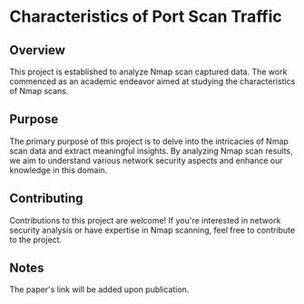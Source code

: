 
# Characteristics of Port Scan Traffic
## Overview
This project is established to analyze Nmap scan captured data. The work commenced as an academic endeavor aimed at studying the characteristics of Nmap scans.

## Purpose
The primary purpose of this project is to delve into the intricacies of Nmap scan data and extract meaningful insights. By analyzing Nmap scan results, we aim to understand various network security aspects and enhance our knowledge in this domain.

## Contributing
Contributions to this project are welcome! If you're interested in network security analysis or have expertise in Nmap scanning, feel free to contribute to the project.

## Notes
The paper's link will be added upon publication.



